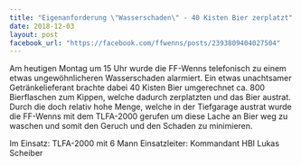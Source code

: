 ```yaml
---
title: "Eigenanforderung \"Wasserschaden\" - 40 Kisten Bier zerplatzt"
date: 2018-12-03
layout: post
facebook_url: "https://facebook.com/ffwenns/posts/2393809404027504"
---
```


Am heutigen Montag um 15 Uhr wurde die FF-Wenns telefonisch zu einem etwas ungewöhnlicheren Wasserschaden alarmiert. Ein etwas unachtsamer Getränkelieferant brachte dabei 40 Kisten Bier umgerechnet ca. 800 Bierflaschen zum Kippen, welche dadurch zerplatzten und das Bier austrat. Durch die doch relativ hohe Menge, welche in der Tiefgarage austrat wurde die FF-Wenns mit dem TLFA-2000 gerufen um diese Lache an Bier weg zu waschen und somit den Geruch und den Schaden zu minimieren.

Im Einsatz:
TLFA-2000 mit 6 Mann
Einsatzleiter: Kommandant HBI Lukas Scheiber